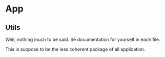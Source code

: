 # App

## Utils

Well, nothing much to be said. Se documentation for yourself in each file.

This is suppose to be the less coherent package of all application.